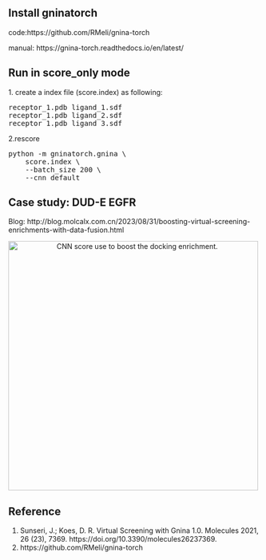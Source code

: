 <h2>Install gninatorch</h2>
<p>code:https://github.com/RMeli/gnina-torch</p>
<p>manual: https://gnina-torch.readthedocs.io/en/latest/ </p>
<h2>Run in score_only mode</h2>
<p>1. create a index file (score.index) as following:</p>
<pre line="1">
receptor_1.pdb ligand_1.sdf
receptor_1.pdb ligand_2.sdf
receptor_1.pdb ligand_3.sdf
</pre>
<p>2.rescore</p>
<pre line="1">
python -m gninatorch.gnina \
    score.index \
    --batch_size 200 \
    --cnn default
</pre>
<h2>Case study: DUD-E EGFR</h2>
<p>Blog: http://blog.molcalx.com.cn/2023/08/31/boosting-virtual-screening-enrichments-with-data-fusion.html</p>
<img style="text-align:center;" src='http://blog.molcalx.com.cn/wp-content/uploads/2023/08/2023083111293864.png' alt="CNN score use to boost the docking enrichment." width="500" height="500">
<h2>Reference</h2>
<ol>
   <li>Sunseri, J.; Koes, D. R. Virtual Screening with Gnina 1.0. Molecules 2021, 26 (23), 7369. https://doi.org/10.3390/molecules26237369.</li>
   <li>https://github.com/RMeli/gnina-torch</li>
</ol>
